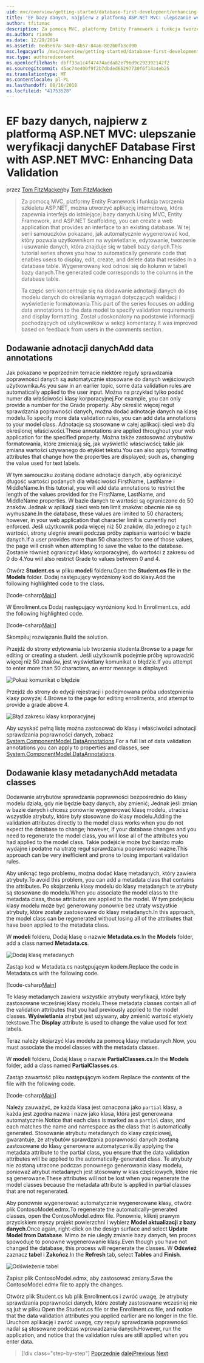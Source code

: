 ```yaml
---
uid: mvc/overview/getting-started/database-first-development/enhancing-data-validation
title: 'EF bazy danych, najpierw z platformą ASP.NET MVC: ulepszanie weryfikacji danych | Dokumentacja firmy Microsoft'
author: tfitzmac
description: Za pomocą MVC, platformy Entity Framework i funkcja tworzenia szkieletu ASP.NET, można utworzyć aplikację internetową, która zapewnia interfejs do istniejącej bazy danych. Ten samouczek seri...
ms.author: riande
ms.date: 12/29/2014
ms.assetid: 0ed5e67a-34c0-4b57-84a6-802b0fb3cd00
msc.legacyurl: /mvc/overview/getting-started/database-first-development/enhancing-data-validation
msc.type: authoredcontent
ms.openlocfilehash: dbff33a1c4f47474adda82e796d9c292392142f2
ms.sourcegitcommit: 45ac74e400f9f2b7dbded66297730f6f14a4eb25
ms.translationtype: MT
ms.contentlocale: pl-PL
ms.lasthandoff: 08/16/2018
ms.locfileid: "41753528"
---
```

<a name="ef-database-first-with-aspnet-mvc-enhancing-data-validation"></a><span data-ttu-id="5750d-104">EF bazy danych, najpierw z platformą ASP.NET MVC: ulepszanie weryfikacji danych</span><span class="sxs-lookup"><span data-stu-id="5750d-104">EF Database First with ASP.NET MVC: Enhancing Data Validation</span></span>
====================
<span data-ttu-id="5750d-105">przez [Tom FitzMacken](https://github.com/tfitzmac)</span><span class="sxs-lookup"><span data-stu-id="5750d-105">by [Tom FitzMacken](https://github.com/tfitzmac)</span></span>

> <span data-ttu-id="5750d-106">Za pomocą MVC, platformy Entity Framework i funkcja tworzenia szkieletu ASP.NET, można utworzyć aplikację internetową, która zapewnia interfejs do istniejącej bazy danych.</span><span class="sxs-lookup"><span data-stu-id="5750d-106">Using MVC, Entity Framework, and ASP.NET Scaffolding, you can create a web application that provides an interface to an existing database.</span></span> <span data-ttu-id="5750d-107">W tej serii samouczków pokazano, jak automatycznie wygenerować kod, który pozwala użytkownikom na wyświetlanie, edytowanie, tworzenie i usuwanie danych, która znajduje się w tabeli bazy danych.</span><span class="sxs-lookup"><span data-stu-id="5750d-107">This tutorial series shows you how to automatically generate code that enables users to display, edit, create, and delete data that resides in a database table.</span></span> <span data-ttu-id="5750d-108">Wygenerowany kod odnosi się do kolumn w tabeli bazy danych.</span><span class="sxs-lookup"><span data-stu-id="5750d-108">The generated code corresponds to the columns in the database table.</span></span>
> 
> <span data-ttu-id="5750d-109">Ta część serii koncentruje się na dodawanie adnotacji danych do modelu danych do określania wymagań dotyczących walidacji i wyświetlenie formatowania.</span><span class="sxs-lookup"><span data-stu-id="5750d-109">This part of the series focuses on adding data annotations to the data model to specify validation requirements and display formatting.</span></span> <span data-ttu-id="5750d-110">Został udoskonalony na podstawie informacji pochodzących od użytkowników w sekcji komentarzy.</span><span class="sxs-lookup"><span data-stu-id="5750d-110">It was improved based on feedback from users in the comments section.</span></span>


## <a name="add-data-annotations"></a><span data-ttu-id="5750d-111">Dodawanie adnotacji danych</span><span class="sxs-lookup"><span data-stu-id="5750d-111">Add data annotations</span></span>

<span data-ttu-id="5750d-112">Jak pokazano w poprzednim temacie niektóre reguły sprawdzania poprawności danych są automatycznie stosowane do danych wejściowych użytkownika.</span><span class="sxs-lookup"><span data-stu-id="5750d-112">As you saw in an earlier topic, some data validation rules are automatically applied to the user input.</span></span> <span data-ttu-id="5750d-113">Można na przykład tylko podać numer dla właściwości klasy korporacyjnej.</span><span class="sxs-lookup"><span data-stu-id="5750d-113">For example, you can only provide a number for the Grade property.</span></span> <span data-ttu-id="5750d-114">Aby określić więcej reguł sprawdzania poprawności danych, można dodać adnotacje danych na klasę modelu.</span><span class="sxs-lookup"><span data-stu-id="5750d-114">To specify more data validation rules, you can add data annotations to your model class.</span></span> <span data-ttu-id="5750d-115">Adnotacje są stosowane w całej aplikacji sieci web dla określonej właściwości.</span><span class="sxs-lookup"><span data-stu-id="5750d-115">These annotations are applied throughout your web application for the specified property.</span></span> <span data-ttu-id="5750d-116">Można także zastosować atrybutów formatowania, które zmieniają się, jak wyświetlić właściwości; takie jak zmiana wartości używanego do etykiet tekstu.</span><span class="sxs-lookup"><span data-stu-id="5750d-116">You can also apply formatting attributes that change how the properties are displayed; such as, changing the value used for text labels.</span></span>

<span data-ttu-id="5750d-117">W tym samouczku zostaną dodane adnotacje danych, aby ograniczyć długość wartości podanych dla właściwości FirstName, LastName i MiddleName.</span><span class="sxs-lookup"><span data-stu-id="5750d-117">In this tutorial, you will add data annotations to restrict the length of the values provided for the FirstName, LastName, and MiddleName properties.</span></span> <span data-ttu-id="5750d-118">W bazie danych te wartości są ograniczone do 50 znaków. Jednak w aplikacji sieci web ten limit znaków: obecnie nie są wymuszane.</span><span class="sxs-lookup"><span data-stu-id="5750d-118">In the database, these values are limited to 50 characters; however, in your web application that character limit is currently not enforced.</span></span> <span data-ttu-id="5750d-119">Jeśli użytkownik poda więcej niż 50 znaków, dla jednego z tych wartości, strony ulegnie awarii podczas próby zapisania wartości w bazie danych.</span><span class="sxs-lookup"><span data-stu-id="5750d-119">If a user provides more than 50 characters for one of those values, the page will crash when attempting to save the value to the database.</span></span> <span data-ttu-id="5750d-120">Zostanie również ograniczyć klasy korporacyjnej, do wartości z zakresu od 0 do 4.</span><span class="sxs-lookup"><span data-stu-id="5750d-120">You will also restrict Grade to values between 0 and 4.</span></span>

<span data-ttu-id="5750d-121">Otwórz **Student.cs** w pliku **modeli** folderu.</span><span class="sxs-lookup"><span data-stu-id="5750d-121">Open the **Student.cs** file in the **Models** folder.</span></span> <span data-ttu-id="5750d-122">Dodaj następujący wyróżniony kod do klasy.</span><span class="sxs-lookup"><span data-stu-id="5750d-122">Add the following highlighted code to the class.</span></span>

[!code-csharp[Main](enhancing-data-validation/samples/sample1.cs?highlight=5,15,17,20)]

<span data-ttu-id="5750d-123">W Enrollment.cs Dodaj następujący wyróżniony kod.</span><span class="sxs-lookup"><span data-stu-id="5750d-123">In Enrollment.cs, add the following highlighted code.</span></span>

[!code-csharp[Main](enhancing-data-validation/samples/sample2.cs?highlight=5,10)]

<span data-ttu-id="5750d-124">Skompiluj rozwiązanie.</span><span class="sxs-lookup"><span data-stu-id="5750d-124">Build the solution.</span></span>

<span data-ttu-id="5750d-125">Przejdź do strony edytowania lub tworzenia studenta.</span><span class="sxs-lookup"><span data-stu-id="5750d-125">Browse to a page for editing or creating a student.</span></span> <span data-ttu-id="5750d-126">Jeśli użytkownik podejmie próbę wprowadzić więcej niż 50 znaków, jest wyświetlany komunikat o błędzie.</span><span class="sxs-lookup"><span data-stu-id="5750d-126">If you attempt to enter more than 50 characters, an error message is displayed.</span></span>

![Pokaż komunikat o błędzie](enhancing-data-validation/_static/image1.png)

<span data-ttu-id="5750d-128">Przejdź do strony do edycji rejestracji i podejmowana próba udostępnienia klasy powyżej 4.</span><span class="sxs-lookup"><span data-stu-id="5750d-128">Browse to the page for editing enrollments, and attempt to provide a grade above 4.</span></span>

![Błąd zakresu klasy korporacyjnej](enhancing-data-validation/_static/image2.png)

<span data-ttu-id="5750d-130">Aby uzyskać pełną listę można zastosować do klasy i właściwości adnotacji sprawdzania poprawności danych, zobacz [System.ComponentModel.DataAnnotations](https://msdn.microsoft.com/library/system.componentmodel.dataannotations.aspx).</span><span class="sxs-lookup"><span data-stu-id="5750d-130">For a full list of data validation annotations you can apply to properties and classes, see [System.ComponentModel.DataAnnotations](https://msdn.microsoft.com/library/system.componentmodel.dataannotations.aspx).</span></span>

## <a name="add-metadata-classes"></a><span data-ttu-id="5750d-131">Dodawanie klasy metadanych</span><span class="sxs-lookup"><span data-stu-id="5750d-131">Add metadata classes</span></span>

<span data-ttu-id="5750d-132">Dodawanie atrybutów sprawdzania poprawności bezpośrednio do klasy modelu działa, gdy nie będzie bazy danych, aby zmienić; Jednak jeśli zmian w bazie danych i chcesz ponownie wygenerować klasę modelu, utracisz wszystkie atrybuty, które były stosowane do klasy modelu.</span><span class="sxs-lookup"><span data-stu-id="5750d-132">Adding the validation attributes directly to the model class works when you do not expect the database to change; however, if your database changes and you need to regenerate the model class, you will lose all of the attributes you had applied to the model class.</span></span> <span data-ttu-id="5750d-133">Takie podejście może być bardzo mało wydajne i podatne na utratę reguł sprawdzania poprawności ważne.</span><span class="sxs-lookup"><span data-stu-id="5750d-133">This approach can be very inefficient and prone to losing important validation rules.</span></span>

<span data-ttu-id="5750d-134">Aby uniknąć tego problemu, można dodać klasę metadanych, który zawiera atrybuty.</span><span class="sxs-lookup"><span data-stu-id="5750d-134">To avoid this problem, you can add a metadata class that contains the attributes.</span></span> <span data-ttu-id="5750d-135">Po skojarzeniu klasy modelu do klasy metadanych te atrybuty są stosowane do modelu.</span><span class="sxs-lookup"><span data-stu-id="5750d-135">When you associate the model class to the metadata class, those attributes are applied to the model.</span></span> <span data-ttu-id="5750d-136">W tym podejściu klasy modelu może być generowany ponownie bez utraty wszystkie atrybuty, które zostały zastosowane do klasy metadanych.</span><span class="sxs-lookup"><span data-stu-id="5750d-136">In this approach, the model class can be regenerated without losing all of the attributes that have been applied to the metadata class.</span></span>

<span data-ttu-id="5750d-137">W **modeli** folderu, Dodaj klasę o nazwie **Metadata.cs**.</span><span class="sxs-lookup"><span data-stu-id="5750d-137">In the **Models** folder, add a class named **Metadata.cs**.</span></span>

![Dodaj klasę metadanych](enhancing-data-validation/_static/image3.png)

<span data-ttu-id="5750d-139">Zastąp kod w Metadata.cs następującym kodem.</span><span class="sxs-lookup"><span data-stu-id="5750d-139">Replace the code in Metadata.cs with the following code.</span></span>

[!code-csharp[Main](enhancing-data-validation/samples/sample3.cs)]

<span data-ttu-id="5750d-140">Te klasy metadanych zawiera wszystkie atrybuty weryfikacji, które były zastosowane wcześniej klasy modelu.</span><span class="sxs-lookup"><span data-stu-id="5750d-140">These metadata classes contain all of the validation attributes that you had previously applied to the model classes.</span></span> <span data-ttu-id="5750d-141">**Wyświetlania** atrybut jest używany, aby zmienić wartość etykiety tekstowe.</span><span class="sxs-lookup"><span data-stu-id="5750d-141">The **Display** attribute is used to change the value used for text labels.</span></span>

<span data-ttu-id="5750d-142">Teraz należy skojarzyć klas modelu za pomocą klasy metadanych.</span><span class="sxs-lookup"><span data-stu-id="5750d-142">Now, you must associate the model classes with the metadata classes.</span></span>

<span data-ttu-id="5750d-143">W **modeli** folderu, Dodaj klasę o nazwie **PartialClasses.cs**.</span><span class="sxs-lookup"><span data-stu-id="5750d-143">In the **Models** folder, add a class named **PartialClasses.cs**.</span></span>

<span data-ttu-id="5750d-144">Zastąp zawartość pliku następującym kodem.</span><span class="sxs-lookup"><span data-stu-id="5750d-144">Replace the contents of the file with the following code.</span></span>

[!code-csharp[Main](enhancing-data-validation/samples/sample4.cs)]

<span data-ttu-id="5750d-145">Należy zauważyć, że każda klasa jest oznaczona jako `partial` klasy, a każda jest zgodna nazwa i nazw jako klasa, która jest generowana automatycznie.</span><span class="sxs-lookup"><span data-stu-id="5750d-145">Notice that each class is marked as a `partial` class, and each matches the name and namespace as the class that is automatically generated.</span></span> <span data-ttu-id="5750d-146">Stosowanie atrybutu metadanych do klasy częściowej, gwarantuje, że atrybutów sprawdzania poprawności danych zostaną zastosowane do klasy generowane automatycznie.</span><span class="sxs-lookup"><span data-stu-id="5750d-146">By applying the metadata attribute to the partial class, you ensure that the data validation attributes will be applied to the automatically-generated class.</span></span> <span data-ttu-id="5750d-147">Te atrybuty nie zostaną utracone podczas ponownego generowania klasy modelu, ponieważ atrybut metadanych jest stosowany w klas częściowych, które nie są generowane.</span><span class="sxs-lookup"><span data-stu-id="5750d-147">These attributes will not be lost when you regenerate the model classes because the metadata attribute is applied in partial classes that are not regenerated.</span></span>

<span data-ttu-id="5750d-148">Aby ponownie wygenerować automatycznie wygenerowane klasy, otwórz plik ContosoModel.edmx.</span><span class="sxs-lookup"><span data-stu-id="5750d-148">To regenerate the automatically-generated classes, open the ContosoModel.edmx file.</span></span> <span data-ttu-id="5750d-149">Ponownie, kliknij prawym przyciskiem myszy projekt powierzchni i wybierz **Model aktualizacji z bazy danych**.</span><span class="sxs-lookup"><span data-stu-id="5750d-149">Once again, right-click on the design surface and select **Update Model from Database**.</span></span> <span data-ttu-id="5750d-150">Mimo że nie uległy zmianie bazy danych, ten proces spowoduje to ponowne wygenerowanie klasy.</span><span class="sxs-lookup"><span data-stu-id="5750d-150">Even though you have not changed the database, this process will regenerate the classes.</span></span> <span data-ttu-id="5750d-151">W **Odśwież** zaznacz **tabel** i **Zakończ**.</span><span class="sxs-lookup"><span data-stu-id="5750d-151">In the **Refresh** tab, select **Tables** and **Finish**.</span></span>

![Odświeżenie tabel](enhancing-data-validation/_static/image4.png)

<span data-ttu-id="5750d-153">Zapisz plik ContosoModel.edmx, aby zastosować zmiany.</span><span class="sxs-lookup"><span data-stu-id="5750d-153">Save the ContosoModel.edmx file to apply the changes.</span></span>

<span data-ttu-id="5750d-154">Otwórz plik Student.cs lub plik Enrollment.cs i zwróć uwagę, że atrybuty sprawdzania poprawności danych, które zostały zastosowane wcześniej nie są już w pliku.</span><span class="sxs-lookup"><span data-stu-id="5750d-154">Open the Student.cs file or the Enrollment.cs file, and notice that the data validation attributes you applied earlier are no longer in the file.</span></span> <span data-ttu-id="5750d-155">Uruchom aplikację i zwróć uwagę, czy reguły sprawdzania poprawności nadal są stosowane podczas wprowadzania danych.</span><span class="sxs-lookup"><span data-stu-id="5750d-155">However, run the application, and notice that the validation rules are still applied when you enter data.</span></span>

> [!div class="step-by-step"]
> <span data-ttu-id="5750d-156">[Poprzednie](customizing-a-view.md)
> [dalej](publish-to-azure.md)</span><span class="sxs-lookup"><span data-stu-id="5750d-156">[Previous](customizing-a-view.md)
[Next](publish-to-azure.md)</span></span>
